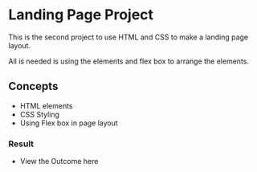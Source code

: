 # Landing Page Project
This is the second project to use HTML and CSS to make a landing page layout.

All is needed is using the elements and flex box to arrange the elements.

## Concepts
- HTML elements
- CSS Styling
- Using Flex box in page layout

### Result
- View the Outcome here



